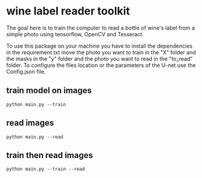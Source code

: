 # wine label reader toolkit

The goal here is to train the computer to read a bottle of wine's label from a simple photo using tensorflow, OpenCV and Tesseract.

To use this package on your machine you have to install the dependencies in the requirement.txt move the photo you want to train in the "X" folder and the masks in the "y" folder and the photo you want to read in the "to_read" folder.
To configure the files location or the parameters of the U-net use the Config.json file.

## train model on images
```
python main.py --train
```
## read images
```
python main.py --read
```
## train then read images
```
python main.py --train --read
```